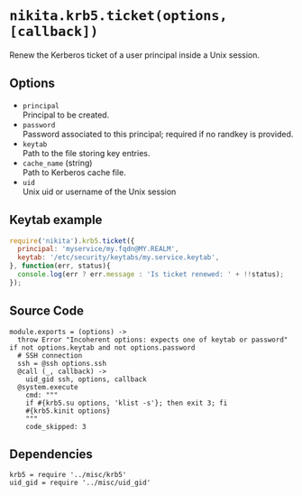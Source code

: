 
# `nikita.krb5.ticket(options, [callback])`

Renew the Kerberos ticket of a user principal inside a Unix session.

## Options

* `principal`   
  Principal to be created.   
* `password`   
  Password associated to this principal; required if no randkey is
  provided.   
* `keytab`   
  Path to the file storing key entries.   
* `cache_name` (string)    
  Path to Kerberos cache file.    
* `uid`   
  Unix uid or username of the Unix session   

## Keytab example

```js
require('nikita').krb5.ticket({
  principal: 'myservice/my.fqdn@MY.REALM',
  keytab: '/etc/security/keytabs/my.service.keytab',
}, function(err, status){
  console.log(err ? err.message : 'Is ticket renewed: ' + !!status);
});
```

## Source Code

    module.exports = (options) ->
      throw Error "Incoherent options: expects one of keytab or password" if not options.keytab and not options.password
      # SSH connection
      ssh = @ssh options.ssh
      @call (_, callback) ->
        uid_gid ssh, options, callback
      @system.execute
        cmd: """
        if #{krb5.su options, 'klist -s'}; then exit 3; fi
        #{krb5.kinit options}
        """
        code_skipped: 3

## Dependencies

    krb5 = require '../misc/krb5'
    uid_gid = require '../misc/uid_gid'
